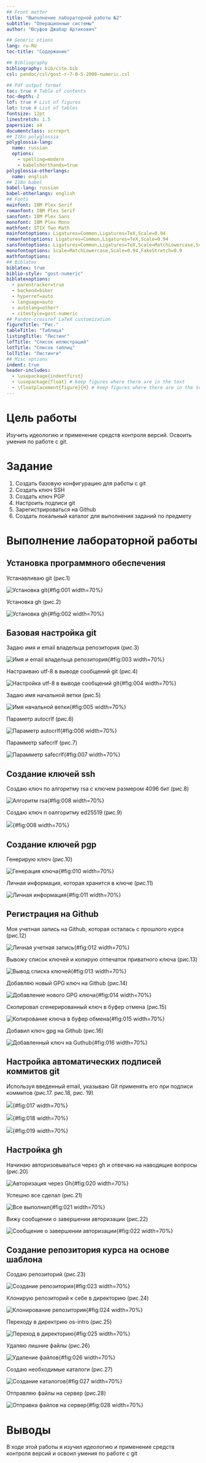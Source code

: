 ```yaml
---
## Front matter
title: "Выполнение лабораторной работы №2"
subtitle: "Операционные системы"
author: "Юсуфов Джабар Артикович"

## Generic otions
lang: ru-RU
toc-title: "Содержание"

## Bibliography
bibliography: bib/cite.bib
csl: pandoc/csl/gost-r-7-0-5-2008-numeric.csl

## Pdf output format
toc: true # Table of contents
toc-depth: 2
lof: true # List of figures
lot: true # List of tables
fontsize: 12pt
linestretch: 1.5
papersize: a4
documentclass: scrreprt
## I18n polyglossia
polyglossia-lang:
  name: russian
  options:
	- spelling=modern
	- babelshorthands=true
polyglossia-otherlangs:
  name: english
## I18n babel
babel-lang: russian
babel-otherlangs: english
## Fonts
mainfont: IBM Plex Serif
romanfont: IBM Plex Serif
sansfont: IBM Plex Sans
monofont: IBM Plex Mono
mathfont: STIX Two Math
mainfontoptions: Ligatures=Common,Ligatures=TeX,Scale=0.94
romanfontoptions: Ligatures=Common,Ligatures=TeX,Scale=0.94
sansfontoptions: Ligatures=Common,Ligatures=TeX,Scale=MatchLowercase,Scale=0.94
monofontoptions: Scale=MatchLowercase,Scale=0.94,FakeStretch=0.9
mathfontoptions:
## Biblatex
biblatex: true
biblio-style: "gost-numeric"
biblatexoptions:
  - parentracker=true
  - backend=biber
  - hyperref=auto
  - language=auto
  - autolang=other*
  - citestyle=gost-numeric
## Pandoc-crossref LaTeX customization
figureTitle: "Рис."
tableTitle: "Таблица"
listingTitle: "Листинг"
lofTitle: "Список иллюстраций"
lotTitle: "Список таблиц"
lolTitle: "Листинги"
## Misc options
indent: true
header-includes:
  - \usepackage{indentfirst}
  - \usepackage{float} # keep figures where there are in the text
  - \floatplacement{figure}{H} # keep figures where there are in the text
---
```


# Цель работы


Изучить идеологию и применение средств контроля версий.
Освоить умения по работе с git.


# Задание

1. Создать базовую конфигурацию для работы с git
2. Создать ключ SSH
3. Создать ключ PGP
4. Настроить подписи git
5. Зарегистрироваться на Github
6. Создать локальный каталог для выполнения заданий по предмету

# Выполнение лабораторной работы

## Установка программного обеспечения 

Устанавливаю git (рис.1)

![Установка git](image/1.png){#fig:001 width=70%}

Установка gh (рис.2)

![Установка gh](image/2.png){#fig:002 width=70%}

## Базовая настройка git

Задаю имя и email владельца репозитория (рис.3)

![Имя и email владельца репозитория](image/3.png){#fig:003 width=70%}

Настраиваю utf-8 в выводе сообщений git (рис.4)

![Настройка utf-8 в выводе сообщений git](image/4.png){#fig:004 width=70%}

Задаю имя начальной ветки (рис.5)

![Имя начальной ветки](image/5.png){#fig:005 width=70%}

Параметр autocrlf (рис.6)

![Параметр autocrlf](image/6.png){#fig:006 width=70%}

Парамметр safecrlf (рис.7)

![Парамметр safecrlf](image/7.png){#fig:007 width=70%}

## Создание ключей ssh

Создаю ключ по алгоритму rsa с ключем размером 4096 бит (рис.8)

![Алгоритм rsa](image/8.png){#fig:008 width=70%}

Создаю ключ п оалгоритму ed25519 (рис.9)

![](image/9.png){#fig:008 width=70%}

## Создание ключей pgp

Генерирую ключ (рис.10)

![Генерация ключа](image/10.png){#fig:010 width=70%}

Личная информация, которая хранится в ключе (рис.11)

![Личная информация](image/11.png){#fig:011 width=70%}

## Регистрация на Github

Моя учетная запись на Github, которая осталась с прошлого курса (рис.12)

![Личная учетная запись](image/12.png){#fig:012 width=70%}

Вывожу список ключей и копирую отпечаток приватного ключа (рис.13)

![Вывод списка ключей](image/13.png){#fig:013 width=70%}

Добавляю новый GPG ключ на Github (рис.14)

![Добавление нового GPG ключа](image/14.png){#fig:014 width=70%}

Скопировал сгенерированный ключ в буфер отмена (рис.15)

![Копирование ключа в буфер обмена](image/15.png){#fig:015 width=70%}

Добавил ключ gpg на Github (рис.16)

![Добавленный ключ на Guthub](image/16.png){#fig:016 width=70%}

## Настройка автоматических подписей коммитов git

Используя введенный email, указываю Git применять его при подписи коммитов (рис.17. рис.18, рис. 19)

![](image/17.png){#fig:017 width=70%}

![](image/18.png){#fig:018 width=70%}

![](image/19.png){#fig:019 width=70%}

## Настройка gh

Начинаю авторизовываться через gh и отвечаю на наводящие вопросы (рис.20)

![Авторизация через Gh](image/20.png){#fig:020 width=70%}

Успешно все сделал (рис.21)

![Все выполнил](image/21.png){#fig:021 width=70%}

Вижу сообщении о завершении авторизации (рис.22)

![Сообщение о завершении авторизации](image/22.png){#fig:022 width=70%}

## Создание репозитория курса на основе шаблона

Создаю репозиторий (рис.23)

![Создание репозитория](image/23.png){#fig:023 width=70%}

Клонирую репозиторий к себе в директорию (рис.24)

![Клонирование репозитория](image/24.png){#fig:024 width=70%}

Переходу в директрию os-intro (рис.25)
 
![Переход в директорию](image/25.png){#fig:025 width=70%}

Удаляю лишние файлы (рис.26)

![Удаление файлов](image/26.png){#fig:026 width=70%}

Создаю необходимые каталоги (рис.27)

![Создание каталогов](image/27.png){#fig:027 width=70%}

Отправляю файлы на сервер (рис.28) 

![Отправка файлов на сервер](image/28.png){#fig:028 width=70%}

# Выводы

В ходе этой работы я изучил идеологию и применение средств контроля версий и освоил умения по работе с git


